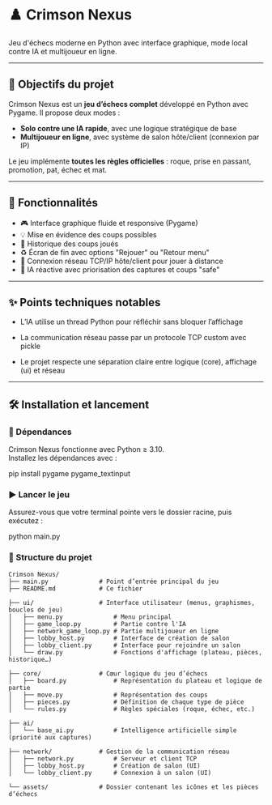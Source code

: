 # ♟️ Crimson Nexus

 Jeu d'échecs moderne en Python avec interface graphique, mode local contre IA et multijoueur en ligne.

---

## 🚀 Objectifs du projet

Crimson Nexus est un **jeu d’échecs complet** développé en Python avec Pygame. Il propose deux modes :

- **Solo contre une IA rapide**, avec une logique stratégique de base
- **Multijoueur en ligne**, avec système de salon hôte/client (connexion par IP)

Le jeu implémente **toutes les règles officielles** : roque, prise en passant, promotion, pat, échec et mat.

---

## 🧩 Fonctionnalités

- 🎮 Interface graphique fluide et responsive (Pygame)
- 💡 Mise en évidence des coups possibles
- 📜 Historique des coups joués
- ♻️ Écran de fin avec options "Rejouer" ou "Retour menu"
- 🔌 Connexion réseau TCP/IP hôte/client pour jouer à distance
- 🧠 IA réactive avec priorisation des captures et coups "safe"

---

## ✨ Points techniques notables

-  L’IA utilise un thread Python pour réfléchir sans bloquer l’affichage

-  La communication réseau passe par un protocole TCP custom avec pickle

-  Le projet respecte une séparation claire entre logique (core), affichage (ui) et réseau

---

## 🛠️ Installation et lancement

### 🔧 Dépendances

Crimson Nexus fonctionne avec Python ≥ 3.10.  
Installez les dépendances avec :

pip install pygame pygame_textinput



### ▶️ Lancer le jeu

Assurez-vous que votre terminal pointe vers le dossier racine, puis exécutez :

python main.py

### 📁 Structure du projet

```text
Crimson Nexus/
├── main.py              # Point d’entrée principal du jeu
├── README.md            # Ce fichier

├── ui/                  # Interface utilisateur (menus, graphismes, boucles de jeu)
│   ├── menu.py              # Menu principal
│   ├── game_loop.py         # Partie contre l'IA
│   ├── network_game_loop.py # Partie multijoueur en ligne
│   ├── lobby_host.py        # Interface de création de salon
│   ├── lobby_client.py      # Interface pour rejoindre un salon
│   └── draw.py              # Fonctions d'affichage (plateau, pièces, historique…)

├── core/                # Cœur logique du jeu d’échecs
│   ├── board.py             # Représentation du plateau et logique de partie
│   ├── move.py              # Représentation des coups
│   ├── pieces.py            # Définition de chaque type de pièce
│   └── rules.py             # Règles spéciales (roque, échec, etc.)

├── ai/
│   └── base_ai.py           # Intelligence artificielle simple (priorité aux captures)

├── network/             # Gestion de la communication réseau
│   ├── network.py           # Serveur et client TCP
│   ├── lobby_host.py        # Création de salon (UI)
│   └── lobby_client.py      # Connexion à un salon (UI)

└── assets/              # Dossier contenant les icônes et les pièces d’échecs




